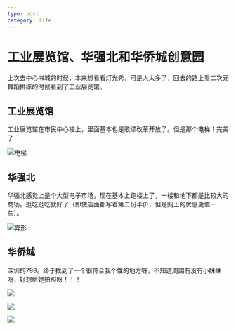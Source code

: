 ```yaml
---
type: post
category: life
---
```


# 工业展览馆、华强北和华侨城创意园

上次去中心书城的时候，本来想看看灯光秀，可是人太多了，回去的路上看二次元舞蹈排练的时候看到了工业展览馆。

## 工业展览馆

工业展览馆在市民中心楼上，里面基本也是歌颂改革开放了。但是那个电梯！完美了

![电梯](https://cdn.ruguoapp.com/lhu7_Fp6SPJpWTZQVTgnP5VYqojV.gifs)

## 华强北

华强北感觉上是个大型电子市场，现在基本上跑楼上了，一楼和地下都是比较大的商场。逛吃逛吃就好了（即使店面都写着第二份半价，但是网上的优惠更值一些）。

![异形](https://cdn.ruguoapp.com/FitvEUF4kVJh-IrgNVRDXf3yqP8c.jpg?imageMogr2/auto-orient/thumbnail/2500x9999%3E)

## 华侨城

深圳的798。终于找到了一个很符合我个性的地方呀，不知道周围有没有小妹妹呀，好想给她拍照呀！！！

![](https://cdn.ruguoapp.com/FrVu0CunN8x513UBqUOngO7IzzBH.jpg?imageMogr2/auto-orient/thumbnail/2500x9999%3E)

![](https://cdn.ruguoapp.com/FtWlO_PQxbb_VUrBYusYoHHCRSXc.jpg?imageMogr2/auto-orient/thumbnail/2500x9999%3E)

![](https://cdn.ruguoapp.com/FvZdjd2iyj-BNwKEny9DVGHqPQZG.jpg?imageMogr2/auto-orient/thumbnail/2500x9999%3E)
